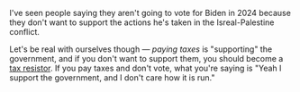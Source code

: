 I've seen people saying they aren't going to vote for Biden in 2024 because they don't want to support the actions he's taken in the Isreal-Palestine conflict.

Let's be real with ourselves though — *paying taxes* is "supporting" the government, and if you don't want to support them, you should become a [tax resistor](https://en.wikipedia.org/wiki/Tax_resistance_in_the_United_States). If you pay taxes and don't vote, what you're saying is "Yeah I support the government, and I don't care how it is run."
